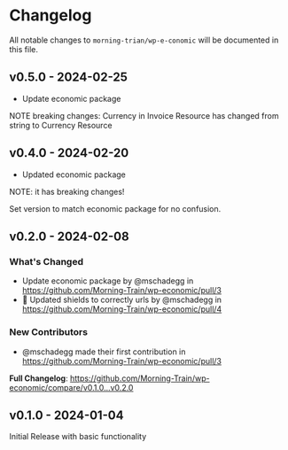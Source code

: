 # Changelog

All notable changes to `morning-trian/wp-e-conomic` will be documented in this file.

## v0.5.0 - 2024-02-25

* Update economic package

NOTE breaking changes: Currency in Invoice Resource has changed from string to Currency Resource

## v0.4.0 - 2024-02-20

* Updated economic package

NOTE: it has breaking changes!

Set version to match economic package for no confusion.

## v0.2.0 - 2024-02-08

### What's Changed

* Update economic package by @mschadegg in https://github.com/Morning-Train/wp-economic/pull/3
* 📝 Updated shields to correctly urls by @mschadegg in https://github.com/Morning-Train/wp-economic/pull/4

### New Contributors

* @mschadegg made their first contribution in https://github.com/Morning-Train/wp-economic/pull/3

**Full Changelog**: https://github.com/Morning-Train/wp-economic/compare/v0.1.0...v0.2.0

## v0.1.0 - 2024-01-04

Initial Release with basic functionality
